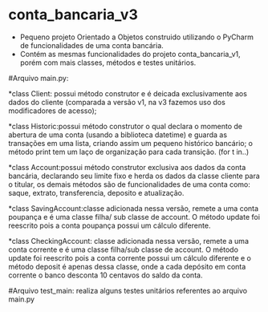 # conta_bancaria_v3

- Pequeno projeto Orientado a Objetos construido utilizando o PyCharm de funcionalidades de uma conta bancária. 
- Contém as mesmas funcionalidades do projeto conta_bancaria_v1, porém com mais classes, métodos e testes unitários. 

#Arquivo main.py:

*class Client: possui método construtor e é deicada exclusivamente aos dados do cliente (comparada a versão v1, na v3 fazemos uso dos modificadores de acesso);

*class Historic:possui método construtor o qual declara o momento de abertura de uma conta (usando a biblioteca datetime) e guarda as transações em uma lista, criando assim
um pequeno histórico bancário; o método print tem um laço de organização para cada transição. (for t in..)

*class Account:possui método construtor exclusiva aos dados da conta bancária, declarando seu limite fixo e herda os dados da classe cliente para o titular, 
os demais métodos são de funcionalidades de uma conta como: saque, extrato, transferencia, deposito e atualização.  

*class SavingAccount:classe adicionada nessa versão, remete a uma conta poupança e é uma classe filha/ sub classe de account. O método update foi reescrito pois a conta poupança 
possui um cálculo diferente. 

*class CheckingAccount: classe adicionada nessa versão, remete a uma conta corrente e é uma classe filha/sub classe de account. O método update foi reescrito pois a conta corrente 
possui um cálculo diferente e o método deposit é apenas dessa classe, onde a cada depósito em conta corrente o banco desconta 10 centavos do saldo da conta. 

#Arquivo test_main: realiza alguns testes unitários referentes ao arquivo main.py
